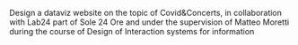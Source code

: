 Design a dataviz website on the topic of Covid&Concerts, in collaboration with Lab24 part of Sole 24 Ore and under the supervision of Matteo Moretti during the course of Design of Interaction systems for information
